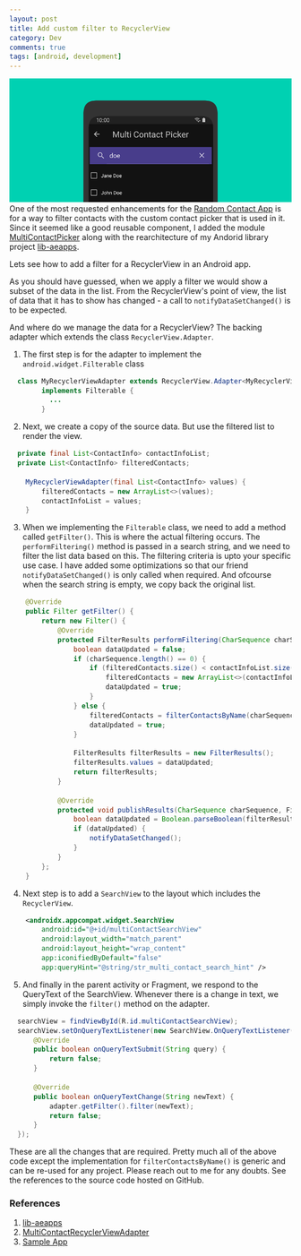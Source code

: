 ```yaml
---
layout: post
title: Add custom filter to RecyclerView
category: Dev
comments: true
tags: [android, development]
---
```

![Filterable Contact Picker](/public/images/2020/07/multi-contact-picker.png)
One of the most requested enhancements for the [Random Contact App](https://github.com/midhunhk/random-contact) is for a way to filter contacts 
with the custom contact picker that is used in it. Since it seemed like a good reusable component, I added the module 
[MultiContactPicker](https://github.com/midhunhk/lib-aeapps/tree/master/modules/multi-contact/src/main/java/com/ae/apps/lib/multicontact)
along with the rearchitecture of my Andorid library project [lib-aeapps](https://github.com/midhunhk/lib-aeapps).

Lets see how to add a filter for a RecyclerView in an Android app.
<!-- more -->

As you should have guessed, when we apply a filter we would show a subset of the data in the list. From the RecyclerView's point of view, 
the list of data that it has to show has changed - a call to `notifyDataSetChanged()` is to be expected.

And where do we manage the data for a RecyclerView? The backing adapter which extends the class `RecyclerView.Adapter`.

1. The first step is for the adapter to implement the `android.widget.Filterable` class 
```java
  class MyRecyclerViewAdapter extends RecyclerView.Adapter<MyRecyclerViewAdapter.ViewHolder>
        implements Filterable {
          ...
        }
```

2. Next, we create a copy of the source data. But use the filtered list to render the view.
```java
  private final List<ContactInfo> contactInfoList;
  private List<ContactInfo> filteredContacts;

    MyRecyclerViewAdapter(final List<ContactInfo> values) {
        filteredContacts = new ArrayList<>(values);
        contactInfoList = values;
    }
```

3. When we implementing the `Filterable` class, we need to add a method called `getFilter()`. This is where the actual filtering occurs.
The `performFiltering()` method is passed in a search string, and we need to filter the list data based on this. The filtering criteria 
is upto your specific use case. I have added some optimizations so that our friend `notifyDataSetChanged()` is only called when required. And ofcourse when the search string is empty, we copy back the original list.
```java
    @Override
    public Filter getFilter() {
        return new Filter() {
            @Override
            protected FilterResults performFiltering(CharSequence charSequence) {
                boolean dataUpdated = false;
                if (charSequence.length() == 0) {
                    if (filteredContacts.size() < contactInfoList.size()) {
                        filteredContacts = new ArrayList<>(contactInfoList);
                        dataUpdated = true;
                    }
                } else {
                    filteredContacts = filterContactsByName(charSequence.toString().toLowerCase());
                    dataUpdated = true;
                }

                FilterResults filterResults = new FilterResults();
                filterResults.values = dataUpdated;
                return filterResults;
            }

            @Override
            protected void publishResults(CharSequence charSequence, FilterResults filterResults) {
                boolean dataUpdated = Boolean.parseBoolean(filterResults.values.toString());
                if (dataUpdated) {
                    notifyDataSetChanged();
                }
            }
        };
    }
```
4. Next step is to add a `SearchView` to the layout which includes the `RecyclerView`.
```xml
    <androidx.appcompat.widget.SearchView
        android:id="@+id/multiContactSearchView"
        android:layout_width="match_parent"
        android:layout_height="wrap_content"
        app:iconifiedByDefault="false"
        app:queryHint="@string/str_multi_contact_search_hint" />
```

5. And finally in the parent activity or Fragment, we respond to the QueryText of the SearchView. 
Whenever there is a change in text, we simply invoke the `filter()` method on the adapter.
```java
  searchView = findViewById(R.id.multiContactSearchView);
  searchView.setOnQueryTextListener(new SearchView.OnQueryTextListener() {
      @Override
      public boolean onQueryTextSubmit(String query) {
          return false;
      }

      @Override
      public boolean onQueryTextChange(String newText) {
          adapter.getFilter().filter(newText);
          return false;
      }
  });
```

These are all the changes that are required. Pretty much all of the above code except the implementation for `filterContactsByName()` 
is generic and can be re-used for any project. Please reach out to me for any doubts. See the references to the source code hosted on GitHub.

### References
1. [lib-aeapps](https://github.com/midhunhk/lib-aeapps)
2. [MultiContactRecyclerViewAdapter](https://github.com/midhunhk/lib-aeapps/blob/master/modules/multi-contact/src/main/java/com/ae/apps/lib/multicontact/MultiContactRecyclerViewAdapter.java)
3. [Sample App](https://play.google.com/store/apps/details?id=com.ae.apps.lib.sample)